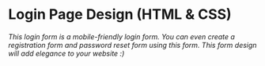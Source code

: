 # Login Page Design (HTML & CSS)

###### This login form is a mobile-friendly login form. You can even create a registration form and password reset form using this form. This form design will add elegance to your website :)



